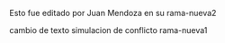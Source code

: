 
Esto fue editado por Juan Mendoza en su rama-nueva2

cambio de texto simulacion de conflicto rama-nueva1

